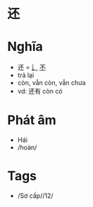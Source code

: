 # 还

# Nghĩa
* 还 = [辶](辶.md) [不](不.md)
* trả lại
* còn, vẫn còn, vẫn chưa
* vd: 还有 còn có

# Phát âm
* Hái
*  /hoàn/

# Tags
* /Sơ cấp//12/

